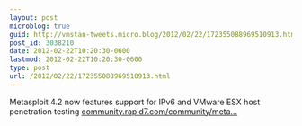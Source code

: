 ```yaml
---
layout: post
microblog: true
guid: http://vmstan-tweets.micro.blog/2012/02/22/172355088969510913.html
post_id: 3038210
date: 2012-02-22T10:20:30-0600
lastmod: 2012-02-22T10:20:30-0600
type: post
url: /2012/02/22/172355088969510913.html
---
```

Metasploit 4.2 now features support for IPv6 and VMware ESX host penetration testing <a href="https://community.rapid7.com/community/metasploit/blog/2012/02/22/metasploit-42-released">community.rapid7.com/community/meta…</a>
